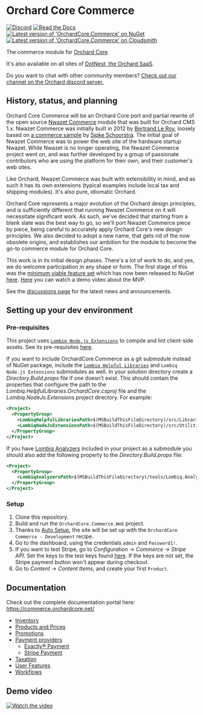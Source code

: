 # Orchard Core Commerce

[![Discord](https://img.shields.io/discord/551136772243980291?color=%237289DA&label=Discord&logo=discord&logoColor=white&style=flat)](https://discord.gg/rYHxgqU5) [![Read the Docs](https://img.shields.io/readthedocs/orchardcorecommerce?label=Documentation)](https://commerce.orchardcore.net/) [![Latest version of 'OrchardCore.Commerce' on NuGet](https://img.shields.io/nuget/v/OrchardCore.Commerce?style=flat&label=NuGet)](https://www.nuget.org/packages/OrchardCore.Commerce/) [![Latest version of 'OrchardCore.Commerce' on Cloudsmith](https://api-prd.cloudsmith.io/v1/badges/version/orchardcore/commerce/nuget/OrchardCore.Commerce/latest/xsp=True/?render=true&show_latest=true&style=flat&labelColor=grey&label=Cloudsmith)](https://cloudsmith.io/~orchardcore/repos/commerce/packages/detail/nuget/OrchardCore.Commerce/latest/xsp=True/)

The commerce module for [Orchard Core](https://github.com/OrchardCMS/OrchardCore).

It's also available on all sites of [DotNest, the Orchard SaaS](https://dotnest.com/).

Do you want to chat with other community members? [Check out our channel on the Orchard discord server.](https://discord.gg/PtaYnX63)

## History, status, and planning

Orchard Core Commerce will be an Orchard Core port and partial rewrite of the open source [Nwazet Commerce](https://github.com/bleroy/Nwazet.Commerce) module that was built for Orchard CMS 1.x. Nwazet Commerce was initially built in 2012 by [Bertrand Le Roy](https://github.com/bleroy), loosely based on [a commerce sample](http://www.ideliverable.com/blog/writing-an-orchard-webshop-module-from-scratch-part-1) by [Sipke Schoorstra](https://github.com/sfmskywalker). The initial goal of Nwazet Commerce was to power the web site of the hardware startup Nwazet. While Nwazet is no longer operating, the Nwazet Commerce project went on, and was further developed by a group of passionate contributors who are using the platform for their own, and their customer's web sites.

Like Orchard, Nwazet Commerce was built with extensibility in mind, and as such it has its own extensions (typical examples include local tax and shipping modules). It's also pure, idiomatic Orchard.

Orchard Core represents a major evolution of the Orchard design principles, and is sufficiently different that running Nwazet Commerce on it will necessitate significant work. As such, we've decided that starting from a blank slate was the best way to go, so we'll port Nwazet Commerce piece by piece, being careful to accurately apply Orchard Core's new design principles. We also decided to adopt a new name, that gets rid of the now obsolete origins, and establishes our ambition for the module to become the go-to commerce module for Orchard Core.

This work is in its initial design phases. There's a lot of work to do, and yes, we do welcome participation in any shape or form. The first stage of this was the [minimum viable feature set](https://github.com/OrchardCMS/OrchardCore.Commerce/milestone/1) which has now been released to NuGet [here](https://www.nuget.org/packages/OrchardCore.Commerce/1.0.0). [Here](https://youtu.be/Sw2jvE82UwE) you can watch a demo video about the MVP.

See the [discussions page](https://github.com/OrchardCMS/OrchardCore.Commerce/discussions) for the latest news and announcements.

## Setting up your dev environment

### Pre-requisites

This project uses [`Lombiq Node.js Extensions`](https://github.com/Lombiq/NodeJs-Extensions) to compile and lint client-side assets. See its pre-requisites [here](https://github.com/Lombiq/NodeJs-Extensions/tree/dev#pre-requisites).

If you want to include OrchardCore.Commerce as a git submodule instead of NuGet package, include the [`Lombiq Helpful Libraries`](https://github.com/Lombiq/Helpful-Libraries/) and `Lombiq Node.js Extensions` submodules as well. In your solution directory create a _Directory.Build.props_ file if one doesn't exist. This should contain the properties that configure the path to the _Lombiq.HelpfulLibraries.OrchardCore.csproj_ file and the _Lombiq.NodeJs.Extensions_ project directory. For example:

```xml
<Project>
  <PropertyGroup>
    <LombiqHelpfulLibrariesPath>$(MSBuildThisFileDirectory)/src/Libraries/Lombiq.HelpfulLibraries</LombiqHelpfulLibrariesPath>
    <LombiqNodeJsExtensionsPath>$(MSBuildThisFileDirectory)/src/Utilities/Lombiq.NodeJs.Extensions/Lombiq.NodeJs.Extensions</LombiqNodeJsExtensionsPath>
  </PropertyGroup>
</Project>
```

If you have [Lombiq Analyzers](https://github.com/Lombiq/.NET-Analyzers) included in your project as a submodule you should also add the following property to the _Directory.Build.props_ file:

```xml
<Project>
  <PropertyGroup>
    <LombiqAnalyzersPath>$(MSBuildThisFileDirectory)/tools/Lombiq.Analyzers</LombiqAnalyzersPath>
  </PropertyGroup>
</Project>
```

### Setup

1. Clone this repository.
2. Build and run the `OrchardCore.Commerce.Web` project.
3. Thanks to [Auto Setup](https://docs.orchardcore.net/en/latest/docs/reference/modules/AutoSetup/), the site will be set up with the `OrchardCore Commerce - Development` recipe.
4. Go to the dashboard, using the credentials `admin` and `Password1!`.
5. If you want to test Stripe, go to _Configuration_ → _Commerce_ → _Stripe API_. Set the keys to the test keys found [here](docs/features/stripe-payment.md). If the keys are not set, the Stripe payment button won't appear during checkout.
6. Go to _Content_ → _Content Items_, and create your first `Product`.

## Documentation

Check out the complete documentation portal here: <https://commerce.orchardcore.net/>

- [Inventory](docs/features/inventory.md)
- [Products and Prices](docs/features/products-and-prices.md)
- [Promotions](docs/features/promotions.md)
- [Payment providers](docs/features/payment-providers.md)
  - [Exactly® Payment](docs/features/exactly-payment.md)
  - [Stripe Payment](docs/features/stripe-payment.md)
- [Taxation](docs/features/taxation.md)
- [User Features](docs/features/user-features.md)
- [Workflows](docs/features/workflows.md)

## Demo video

[![Watch the video](https://img.youtube.com/vi/EVvwS1UaIk4/maxresdefault.jpg)](https://youtu.be/EVvwS1UaIk4)
